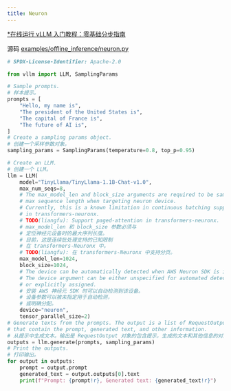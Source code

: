 ```yaml
---
title: Neuron
---
```


[*在线运行 vLLM 入门教程：零基础分步指南](https://openbayes.com/console/public/tutorials/rXxb5fZFr29?utm_source=vLLM-CNdoc&utm_medium=vLLM-CNdoc-V1&utm_campaign=vLLM-CNdoc-V1-25ap)

源码 [examples/offline_inference/neuron.py](https://github.com/vllm-project/vllm/blob/main/examples/offline_inference/neuron.py)

```python
# SPDX-License-Identifier: Apache-2.0

from vllm import LLM, SamplingParams

# Sample prompts.
# 样本提示。
prompts = [
    "Hello, my name is",
    "The president of the United States is",
    "The capital of France is",
    "The future of AI is",
]
# Create a sampling params object.
# 创建一个采样参数对象。
sampling_params = SamplingParams(temperature=0.8, top_p=0.95)

# Create an LLM.
# 创建一个 LLM。
llm = LLM(
    model="TinyLlama/TinyLlama-1.1B-Chat-v1.0",
    max_num_seqs=8,
    # The max_model_len and block_size arguments are required to be same as
    # max sequence length when targeting neuron device.
    # Currently, this is a known limitation in continuous batching support
    # in transformers-neuronx.
    # TODO(liangfu): Support paged-attention in transformers-neuronx.
    # max_model_len 和 block_size 参数必须与
    # 定位神经元设备时的最大序列长度。
    # 目前，这是连续批处理支持的已知限制
    # 在 transformers-Neuronx 中。
    # TODO(liangfu): 在 transformers-Neuronx 中支持分页。
    max_model_len=1024,
    block_size=1024,
    # The device can be automatically detected when AWS Neuron SDK is installed.
    # The device argument can be either unspecified for automated detection,
    # or explicitly assigned.
    # 安装 AWS 神经元 SDK 时可以自动检测到该设备。
    # 设备参数可以被未指定用于自动检测，
    # 或明确分配。
    device="neuron",
    tensor_parallel_size=2)
# Generate texts from the prompts. The output is a list of RequestOutput objects
# that contain the prompt, generated text, and other information.
# 从提示中生成文本。输出是 RequestOutput 对象的包含提示，生成的文本和其他信息的对象列表。
outputs = llm.generate(prompts, sampling_params)
# Print the outputs.
# 打印输出。
for output in outputs:
    prompt = output.prompt
    generated_text = output.outputs[0].text
    print(f"Prompt: {prompt!r}, Generated text: {generated_text!r}")

```
